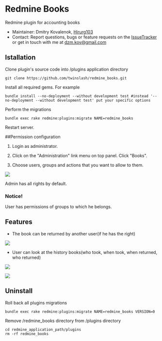 # Redmine Books

Redmine plugin for accounting books

* Maintainer: Dmitry Kovalenok, [Hirurg103](https://github.com/Hirurg103)
* Contact: Report questions, bugs or feature requests on the [IssueTracker](https://github.com/twinslash/redmine_books/issues) or get in touch with me at [dzm.kov@gmail.com](mailto:dzm.kov@gmail.com)

## Istallation

Clone plugin's source code into /plugins application directory
```console
git clone https://github.com/twinslash/redmine_books.git
```
Install all required gems. For example

```console
bundle install --no-deployment --without development test #instead '--no-deployment --without development test' put your specific options
```

Perform the migrations
```console
bundle exec rake redmine:plugins:migrate NAME=redmine_books
```
Restart server.

##Permission configuration

1) Login as administrator.

2) Click on the "Administration" link menu on top panel. Click "Books".

3) Choose users, groups and actions that you want to allow to them.

![](http://farm9.staticflickr.com/8079/8415235260_e6f5a67d4b_c.jpg)

Admin has all rights by default.

### Notice!
User has permissions of groups to which he belongs.

## Features

* The book can be returned by another user(if he has the right)

![](http://farm9.staticflickr.com/8190/8415235350_a712c41311_c.jpg)

* User can look at the history books(who took, when took, when returned, who returned)

![](http://farm9.staticflickr.com/8089/8415235588_1c5087b529_c.jpg)

![](http://farm9.staticflickr.com/8352/8414138965_db111ed633_c.jpg)

## Uninstall

Roll back all plugins migrations
```console
bundle exec rake redmine:plugins:migrate NAME=redmine_books VERSION=0
```
Remove /redmine_books directory from /plugins directory
```console
cd redmine_application_path/plugins
rm -rf redmine_books
```
